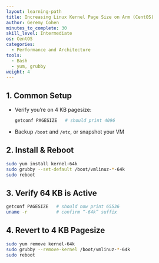 ```yaml
---
layout: learning-path
title: Increasing Linux Kernel Page Size on Arm (CentOS)
author: Geremy Cohen
minutes_to_complete: 30
skill_level: Intermediate
os: CentOS
categories:
  - Performance and Architecture
tools:
  - Bash
  - yum, grubby
weight: 4
---
```


## 1. Common Setup
- Verify you’re on 4 KB pagesize:
  ```bash
  getconf PAGESIZE   # should print 4096
  ```
- Backup `/boot` and `/etc`, or snapshot your VM

## 2. Install & Reboot
```bash
sudo yum install kernel-64k
sudo grubby --set-default /boot/vmlinuz-*-64k
sudo reboot
```

## 3. Verify 64 KB is Active
```bash
getconf PAGESIZE   # should now print 65536
uname -r           # confirm “-64k” suffix
```

## 4. Revert to 4 KB Pagesize
```bash
sudo yum remove kernel-64k
sudo grubby --remove-kernel /boot/vmlinuz-*-64k
sudo reboot
```